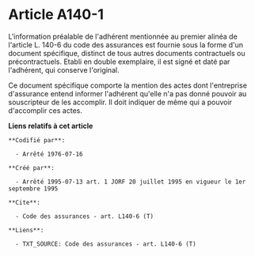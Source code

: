 # Article A140-1

L'information préalable de l'adhérent mentionnée au premier alinéa de l'article L. 140-6 du code des assurances est fournie
sous la forme d'un document spécifique, distinct de tous autres documents contractuels ou précontractuels. Etabli en double
exemplaire, il est signé et daté par l'adhérent, qui conserve l'original.

Ce document spécifique comporte la mention des actes dont l'entreprise d'assurance entend informer l'adhérent qu'elle n'a pas
donné pouvoir au souscripteur de les accomplir. Il doit indiquer de même qui a pouvoir d'accomplir ces actes.

**Liens relatifs à cet article**

	**Codifié par**:

	  - Arrêté 1976-07-16

	**Créé par**:

	  - Arrêté 1995-07-13 art. 1 JORF 20 juillet 1995 en vigueur le 1er septembre 1995

	**Cite**:

	  - Code des assurances - art. L140-6 (T)

	**Liens**:

	  - TXT_SOURCE: Code des assurances - art. L140-6 (T)
